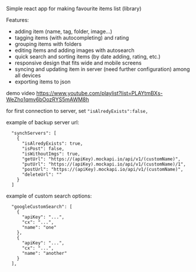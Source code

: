 Simple react app for making favourite items list (library)

Features:
- adding item (name, tag, folder, image...)
- tagging items (with autocompleting) and rating
- grouping items with folders
- editing items and adding images with autosearch
- quick search and sorting items (by date adding, rating, etc.)
- responsive design that fits wide and mobile screens
- syncing and updating item in server (need further configuration) among all devices
- exporting items to json

demo video https://www.youtube.com/playlist?list=PLAYtmBXs-WeZho1qmv6bOozRYS5mAWM8h

for first connection to server, set `"isAlredyExists":false,`<br>

example of backup server url:<br>
```
  "synchServers": [
    {
      "isAlredyExists": true,
      "isPost": false,
      "isWithoutImgs": true,
      "getUrl": "https://(apiKey).mockapi.io/api/v1/(customName)",
      "putUrl": "https://(apiKey).mockapi.io/api/v1/(customName)/1",
      "postUrl": "https://(apiKey).mockapi.io/api/v1/(customName)",
      "deleteUrl": ""
    }
  ]
```
example of custom search options:<br>
```
  "googleCustomSearch": [
    {
      "apiKey": "...",
      "cx": "...",
      "name": "one"
    },
    {
      "apiKey": "...",
      "cx": "...",
      "name": "another"
    }
  ],
```
